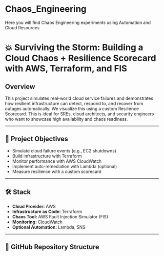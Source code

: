 # Chaos_Engineering
Here you will find Chaos Engineering experiments using Automation and Cloud Resources

# 💥 Surviving the Storm: Building a Cloud Chaos + Resilience Scorecard with AWS, Terraform, and FIS

## Overview

This project simulates real-world cloud service failures and demonstrates how resilient infrastructure can detect, respond to, and recover from outages automatically. We visualize this using a custom Resilience Scorecard. This is ideal for SREs, cloud architects, and security engineers who want to showcase high availability and chaos readiness.

---

## 🎯 Project Objectives

- Simulate cloud failure events (e.g., EC2 shutdowns)
- Build infrastructure with Terraform
- Monitor performance with AWS CloudWatch
- Implement auto-remediation with Lambda (optional)
- Measure resilience with a custom scorecard

---

## 🛠️ Stack

- **Cloud Provider:** AWS
- **Infrastructure as Code:** Terraform
- **Chaos Tool:** AWS Fault Injection Simulator (FIS)
- **Monitoring:** CloudWatch
- **Optional Automation:** Lambda, SNS

---

## 📁 GitHub Repository Structure


